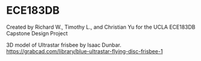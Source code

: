 # ECE183DB
Created by Richard W., Timothy L., and Christian Yu for the UCLA ECE183DB Capstone Design Project


3D model of Ultrastar frisbee by Isaac Dunbar. https://grabcad.com/library/blue-ultrastar-flying-disc-frisbee-1